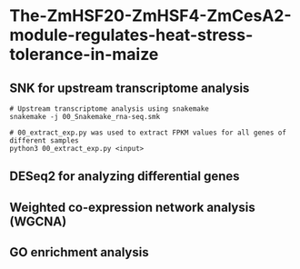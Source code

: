 # The-ZmHSF20-ZmHSF4-ZmCesA2-module-regulates-heat-stress-tolerance-in-maize
## SNK for upstream transcriptome analysis

```
# Upstream transcriptome analysis using snakemake
snakemake -j 00_Snakemake_rna-seq.smk

# 00_extract_exp.py was used to extract FPKM values for all genes of different samples
python3 00_extract_exp.py <input>
``` 
## DESeq2 for analyzing differential genes
## Weighted co-expression network analysis (WGCNA)
## GO enrichment analysis
